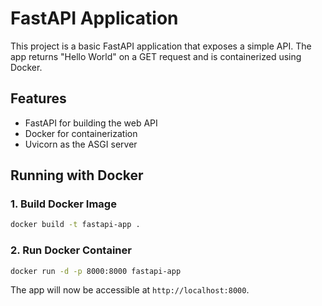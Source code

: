 # FastAPI Application

This project is a basic FastAPI application that exposes a simple API. The app returns "Hello World" on a GET request and is containerized using Docker.

## Features
- FastAPI for building the web API
- Docker for containerization
- Uvicorn as the ASGI server

## Running with Docker

### 1. Build Docker Image
```bash
docker build -t fastapi-app .
```

### 2. Run Docker Container
```bash
docker run -d -p 8000:8000 fastapi-app
```

The app will now be accessible at `http://localhost:8000`.

```

